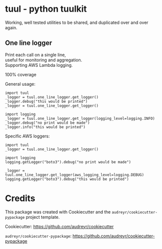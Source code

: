 # tuul - python tuulkit

Working, well tested utilities to be shared, and duplicated over and over again.

## One line logger

Print each call on a single line, \
useful for monitoring and aggregation. \
Supporting AWS Lambda logging.

100% coverage

General usage:
```
import tuul
_logger = tuul.one_line_logger.get_logger()
_logger.debug("this would be printed")
_logger = tuul.one_line_logger.get_logger()

import logging
_logger = tuul.one_line_logger.get_logger(logging_level=logging.INFO)
_logger.debug("no print would be made")
_logger.info("this would be printed")
```

Specific AWS loggers:
```
import tuul
_logger = tuul.one_line_logger.get_logger()

import logging
logging.getLogger("boto3").debug("no print would be made")

_logger = tuul.one_line_logger.get_logger(aws_logging_level=logging.DEBUG)
logging.getLogger("boto3").debug("this would be printed")

```




# Credits

This package was created with Cookiecutter and the `audreyr/cookiecutter-pypackage` project template.

Cookiecutter: https://github.com/audreyr/cookiecutter

`audreyr/cookiecutter-pypackage`: https://github.com/audreyr/cookiecutter-pypackage
